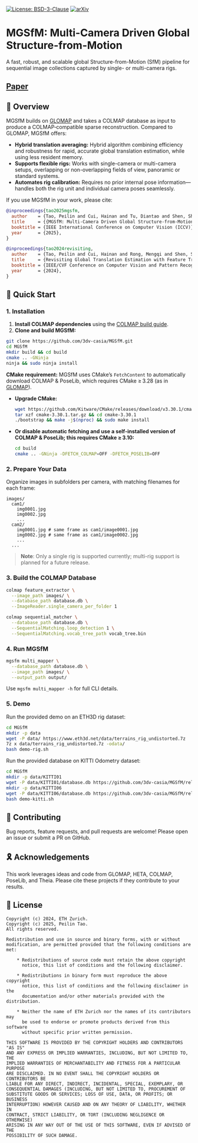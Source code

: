 [![License: BSD-3-Clause](https://img.shields.io/badge/License-BSD%203--Clause-blue.svg)](LICENSE)
[![arXiv](https://img.shields.io/badge/arXiv-2507.03306-B31B1B.svg)](https://arxiv.org/pdf/2507.03306)

# MGSfM: Multi-Camera Driven Global Structure-from-Motion
A fast, robust, and scalable global Structure-from-Motion (SfM) pipeline for sequential image collections captured by single- or multi-camera rigs.

## **[Paper](https://arxiv.org/abs/2507.03306)** 


## 📖 Overview

MGSfM builds on [GLOMAP](https://github.com/colmap/glomap) and takes a COLMAP database as input to produce a COLMAP‐compatible sparse reconstruction. Compared to GLOMAP, MGSfM offers:

* **Hybrid translation averaging:** Hybrid algorithm combining efficiency and robustness for rapid, accurate global translation estimation, while using less resident memory.
* **Supports flexible rigs:** Works with single-camera or multi-camera setups, overlapping or non-overlapping fields of view, panoramic or standard systems.
* **Automates rig calibration:** Requires no prior internal pose information—handles both the rig unit and individual camera poses seamlessly.

If you use MGSfM in your work, please cite:

```bibtex
@inproceedings{tao2025mgsfm,
  author    = {Tao, Peilin and Cui, Hainan and Tu, Diantao and Shen, Shuhan},
  title     = {{MGSfM: Multi-Camera Driven Global Structure-from-Motion}},
  booktitle = {IEEE International Conference on Computer Vision (ICCV)},
  year      = {2025},
}

@inproceedings{tao2024revisiting,
  author    = {Tao, Peilin and Cui, Hainan and Rong, Mengqi and Shen, Shuhan},
  title     = {Revisiting Global Translation Estimation with Feature Tracks},
  booktitle = {IEEE/CVF Conference on Computer Vision and Pattern Recognition},
  year      = {2024},
}
```


## 🚀 Quick Start

### 1. Installation

1. **Install COLMAP dependencies** using the [COLMAP build guide](https://colmap.github.io/install.html#build-from-source).
2. **Clone and build MGSfM:**
```bash
git clone https://github.com/3dv-casia/MGSfM.git
cd MGSfM
mkdir build && cd build
cmake .. -GNinja
ninja && sudo ninja install
```
**CMake requirement:** MGSfM uses CMake’s `FetchContent` to automatically download COLMAP & PoseLib, which requires CMake ≥ 3.28 (as in [GLOMAP](https://github.com/colmap/glomap)).

* **Upgrade CMake:**

  ```bash
  wget https://github.com/Kitware/CMake/releases/download/v3.30.1/cmake-3.30.1.tar.gz
  tar xzf cmake-3.30.1.tar.gz && cd cmake-3.30.1
  ./bootstrap && make -j$(nproc) && sudo make install
  ```
* **Or disable automatic fetching and use a self-installed version of COLMAP & PoseLib; this requires CMake ≥ 3.10:**

  ```bash
  cd build
  cmake .. -GNinja -DFETCH_COLMAP=OFF -DFETCH_POSELIB=OFF
  ```

### 2. Prepare Your Data

Organize images in subfolders per camera, with matching filenames for each frame:

```
images/
  cam1/
    img0001.jpg
    img0002.jpg
    ...
  cam2/
    img0001.jpg # same frame as cam1/image0001.jpg
    img0002.jpg # same frame as cam1/image0002.jpg
    ...
  ...
```

> **Note**: Only a single rig is supported currently; multi-rig support is planned for a future release.

### 3. Build the COLMAP Database

```bash
colmap feature_extractor \
  --image_path images/ \
  --database_path database.db \
  --ImageReader.single_camera_per_folder 1

colmap sequential_matcher \
  --database_path database.db \
  --SequentialMatching.loop_detection 1 \
  --SequentialMatching.vocab_tree_path vocab_tree.bin
```

### 4. Run MGSfM

```bash
mgsfm multi_mapper \
  --database_path database.db \
  --image_path images/ \
  --output_path output/
```

Use `mgsfm multi_mapper -h` for full CLI details.

### 5. Demo
Run the provided demo on an ETH3D rig dataset:
```bash
cd MGSfM
mkdir -p data
wget -P data/ https://www.eth3d.net/data/terrains_rig_undistorted.7z
7z x data/terrains_rig_undistorted.7z -odata/
bash demo-rig.sh
```
Run the provided database on KITTI Odometry dataset:
```bash
cd MGSfM
mkdir -p data/KITTI01
wget -P data/KITTI01/database.db https://github.com/3dv-casia/MGSfM/releases/download/database/database01.db
mkdir -p data/KITTI06
wget -P data/KITTI06/database.db https://github.com/3dv-casia/MGSfM/releases/download/database/database06.db
bash demo-kitti.sh
```

## 🤝 Contributing

Bug reports, feature requests, and pull requests are welcome! Please open an issue or submit a PR on GitHub.


## 🎗️ Acknowledgements

This work leverages ideas and code from GLOMAP, HETA, COLMAP, PoseLib, and Theia. Please cite these projects if they contribute to your results.


## 📜 License

```
Copyright (c) 2024, ETH Zurich.
Copyright (c) 2025, Peilin Tao.
All rights reserved.

Redistribution and use in source and binary forms, with or without
modification, are permitted provided that the following conditions are met:

    * Redistributions of source code must retain the above copyright
      notice, this list of conditions and the following disclaimer.

    * Redistributions in binary form must reproduce the above copyright
      notice, this list of conditions and the following disclaimer in the
      documentation and/or other materials provided with the distribution.

    * Neither the name of ETH Zurich nor the names of its contributors may
      be used to endorse or promote products derived from this software
      without specific prior written permission.

THIS SOFTWARE IS PROVIDED BY THE COPYRIGHT HOLDERS AND CONTRIBUTORS "AS IS"
AND ANY EXPRESS OR IMPLIED WARRANTIES, INCLUDING, BUT NOT LIMITED TO, THE
IMPLIED WARRANTIES OF MERCHANTABILITY AND FITNESS FOR A PARTICULAR PURPOSE
ARE DISCLAIMED. IN NO EVENT SHALL THE COPYRIGHT HOLDERS OR CONTRIBUTORS BE
LIABLE FOR ANY DIRECT, INDIRECT, INCIDENTAL, SPECIAL, EXEMPLARY, OR
CONSEQUENTIAL DAMAGES (INCLUDING, BUT NOT LIMITED TO, PROCUREMENT OF
SUBSTITUTE GOODS OR SERVICES; LOSS OF USE, DATA, OR PROFITS; OR BUSINESS
INTERRUPTION) HOWEVER CAUSED AND ON ANY THEORY OF LIABILITY, WHETHER IN
CONTRACT, STRICT LIABILITY, OR TORT (INCLUDING NEGLIGENCE OR OTHERWISE)
ARISING IN ANY WAY OUT OF THE USE OF THIS SOFTWARE, EVEN IF ADVISED OF THE
POSSIBILITY OF SUCH DAMAGE.
```
